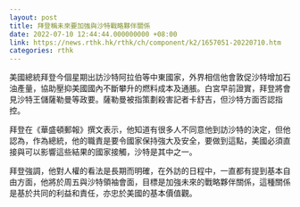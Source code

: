 ```yaml
---
layout: post
title: 拜登稱未來要加強與沙特戰略夥伴關係
date: 2022-07-10 12:44:44.000000000 +08:00
link: https://news.rthk.hk/rthk/ch/component/k2/1657051-20220710.htm
categories: rthk
---
```


美國總統拜登今個星期出訪沙特阿拉伯等中東國家，外界相信他會敦促沙特增加石油產量，協助壓抑美國國內不斷攀升的燃料成本及通脹。白宮早前證實，拜登將會見沙特王儲薩勒曼等政要。薩勒曼被指策劃殺害記者卡舒吉，但沙特方面否認指控。

拜登在《華盛頓郵報》撰文表示，他知道有很多人不同意他到訪沙特的決定，但他認為，作為總統，他的職責是要令國家保持強大及安全，要做到這點，美國必須直接與可以影響這些結果的國家接觸，沙特是其中之一。

拜登強調，他對人權的看法是長期而明確，在外訪的日程中，一直都有提到基本自由方面，他將於周五與沙特領袖會面，目標是加強未來的戰略夥伴關係，這種關係是基於共同的利益和責任，亦忠於美國的基本價值觀。
